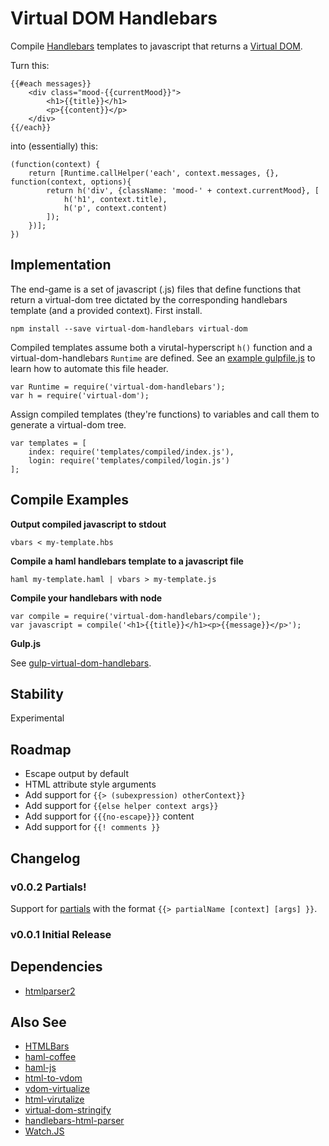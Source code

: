 # Virtual DOM Handlebars

Compile [Handlebars](http://handlebarsjs.com/) templates to javascript that returns a [Virtual DOM](https://github.com/Matt-Esch/virtual-dom).

Turn this:

	{{#each messages}}
		<div class="mood-{{currentMood}}">
			<h1>{{title}}</h1>
			<p>{{content}}</p>
		</div>
	{{/each}}

into (essentially) this:

	(function(context) {
		return [Runtime.callHelper('each', context.messages, {}, function(context, options){
			return h('div', {className: 'mood-' + context.currentMood}, [
				h('h1', context.title),
				h('p', context.content)
			]);
		})];
	})


## Implementation

The end-game is a set of javascript (.js) files that define functions that return a virtual-dom tree
dictated by the corresponding handlebars template (and a provided context). First install.
	
	npm install --save virtual-dom-handlebars virtual-dom

Compiled templates assume both a virutal-hyperscript `h()` function and a virtual-dom-handlebars `Runtime` 
are defined. See an [example gulpfile.js](https://github.com/jchook/gulp-virtual-dom-handlebars) to learn how 
to automate this file header.

	var Runtime = require('virtual-dom-handlebars');
	var h = require('virtual-dom');

Assign compiled templates (they're functions) to variables and call them to generate a virtual-dom tree.

	var templates = [
		index: require('templates/compiled/index.js'),
		login: require('templates/compiled/login.js')
	];


## Compile Examples

**Output compiled javascript to stdout**

	vbars < my-template.hbs

**Compile a haml handlebars template to a javascript file**

	haml my-template.haml | vbars > my-template.js

**Compile your handlebars with node**

	var compile = require('virtual-dom-handlebars/compile');
	var javascript = compile('<h1>{{title}}</h1><p>{{message}}</p>');

**Gulp.js**

See [gulp-virtual-dom-handlebars](https://github.com/jchook/gulp-virtual-dom-handlebars).


## Stability

Experimental


## Roadmap

* Escape output by default
* HTML attribute style arguments
* Add support for `{{> (subexpression) otherContext}}`
* Add support for `{{else helper context args}}`
* Add support for `{{{no-escape}}}` content
* Add support for `{{! comments }}`


## Changelog

### v0.0.2 Partials!

Support for [partials](http://handlebarsjs.com/partials.html) with the format `{{> partialName [context] [args] }}`.


### v0.0.1 Initial Release


## Dependencies

* [htmlparser2](https://github.com/fb55/htmlparser2)

## Also See 

* [HTMLBars](https://github.com/tildeio/htmlbars)
* [haml-coffee](https://github.com/netzpirat/haml-coffee)
* [haml-js](https://github.com/creationix/haml-js)
* [html-to-vdom](https://github.com/TimBeyer/html-to-vdom)
* [vdom-virtualize](https://github.com/marcelklehr/vdom-virtualize)
* [html-virutalize](https://github.com/alexmingoia/html-virtualize)
* [virtual-dom-stringify](https://github.com/alexmingoia/virtual-dom-stringify)
* [handlebars-html-parser](https://github.com/stevenvachon/handlebars-html-parser)
* [Watch.JS](https://github.com/melanke/Watch.JS)
